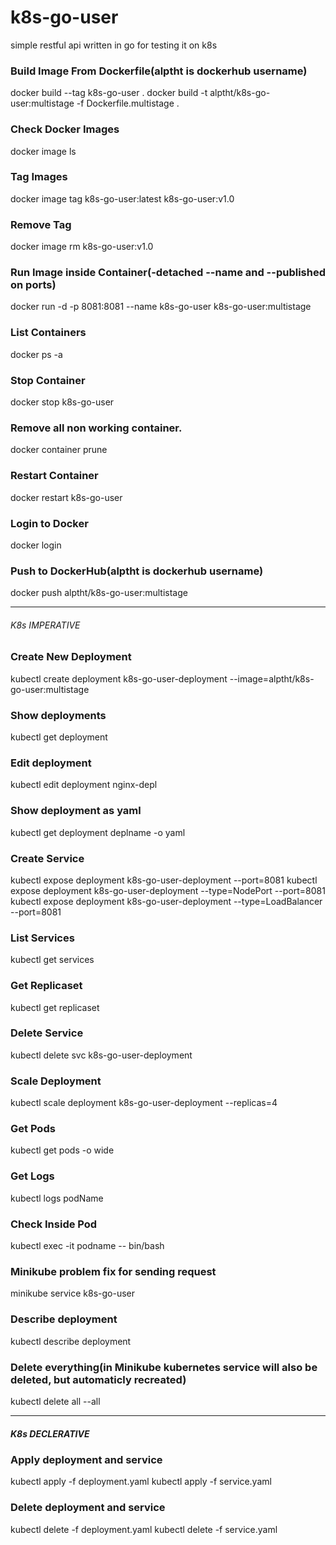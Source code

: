 # k8s-go-user
simple restful api written in go for testing it on k8s

### Build Image From Dockerfile(alptht is dockerhub username)
docker build --tag k8s-go-user .
docker build -t alptht/k8s-go-user:multistage -f Dockerfile.multistage .

### Check Docker Images
docker image ls

### Tag Images
docker image tag k8s-go-user:latest k8s-go-user:v1.0

### Remove Tag
docker image rm k8s-go-user:v1.0

### Run Image inside Container(-detached --name and --published on ports)
docker run -d -p 8081:8081 --name k8s-go-user k8s-go-user:multistage

### List Containers
docker ps -a

### Stop Container
docker stop k8s-go-user

### Remove all non working container.
docker container prune

### Restart Container
docker restart k8s-go-user

### Login to Docker
docker login

### Push to DockerHub(alptht is dockerhub username)
docker push alptht/k8s-go-user:multistage

---

###### K8s IMPERATIVE

### Create New Deployment
kubectl create deployment k8s-go-user-deployment --image=alptht/k8s-go-user:multistage

### Show deployments
kubectl get deployment

### Edit deployment
kubectl edit deployment nginx-depl

### Show deployment as yaml
kubectl get deployment deplname -o yaml

### Create Service
kubectl expose deployment k8s-go-user-deployment --port=8081
kubectl expose deployment k8s-go-user-deployment --type=NodePort --port=8081
kubectl expose deployment k8s-go-user-deployment --type=LoadBalancer --port=8081

### List Services
kubectl get services

### Get Replicaset
kubectl get replicaset

### Delete Service
kubectl delete svc k8s-go-user-deployment

### Scale Deployment
kubectl scale deployment k8s-go-user-deployment --replicas=4

### Get Pods
kubectl get pods -o wide

### Get Logs
kubectl logs podName

### Check Inside Pod
kubectl exec -it podname -- bin/bash 

### Minikube problem fix for sending request
minikube service k8s-go-user

### Describe deployment
kubectl describe deployment 

### Delete everything(in Minikube kubernetes service will also be deleted, but automaticly recreated)
kubectl delete all --all

---

##### K8s DECLERATIVE

### Apply deployment and service
kubectl apply -f deployment.yaml
kubectl apply -f service.yaml

### Delete deployment and service
kubectl delete -f deployment.yaml
kubectl delete -f service.yaml
